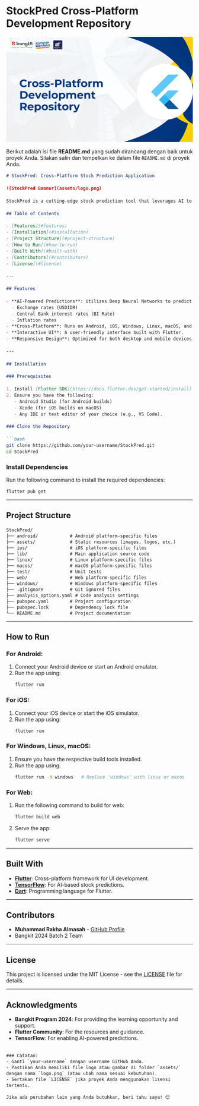 # StockPred  Cross-Platform Development Repository

<img src="https://github.com/StockPredBangkit22024/asset/raw/b5c007b08d1624c2243d2e34257d0e8b33377da1/Cross-Platform%20Development.png" alt="Cross-Platform Development" width="800">

Berikut adalah isi file **README.md** yang sudah dirancang dengan baik untuk proyek Anda. Silakan salin dan tempelkan ke dalam file `README.md` di proyek Anda.  

```markdown
# StockPred: Cross-Platform Stock Prediction Application

![StockPred Banner](assets/logo.png)

StockPred is a cutting-edge stock prediction tool that leverages AI to predict stock prices based on macroeconomic factors. This application is built using the Flutter framework, enabling seamless cross-platform deployment on Android, iOS, Windows, Linux, macOS, and the Web.

## Table of Contents

- [Features](#features)
- [Installation](#installation)
- [Project Structure](#project-structure)
- [How to Run](#how-to-run)
- [Built With](#built-with)
- [Contributors](#contributors)
- [License](#license)

---

## Features

- **AI-Powered Predictions**: Utilizes Deep Neural Networks to predict stock prices based on:
  - Exchange rates (USDIDR)
  - Central Bank interest rates (BI Rate)
  - Inflation rates
- **Cross-Platform**: Runs on Android, iOS, Windows, Linux, macOS, and Web.
- **Interactive UI**: A user-friendly interface built with Flutter.
- **Responsive Design**: Optimized for both desktop and mobile devices.

---

## Installation

### Prerequisites

1. Install [Flutter SDK](https://docs.flutter.dev/get-started/install).
2. Ensure you have the following:
   - Android Studio (for Android builds)
   - Xcode (for iOS builds on macOS)
   - Any IDE or text editor of your choice (e.g., VS Code).

### Clone the Repository

```bash
git clone https://github.com/your-username/StockPred.git
cd StockPred
```

### Install Dependencies

Run the following command to install the required dependencies:

```bash
flutter pub get
```

---

## Project Structure

```
StockPred/
├── android/            # Android platform-specific files
├── assets/             # Static resources (images, logos, etc.)
├── ios/                # iOS platform-specific files
├── lib/                # Main application source code
├── linux/              # Linux platform-specific files
├── macos/              # macOS platform-specific files
├── test/               # Unit tests
├── web/                # Web platform-specific files
├── windows/            # Windows platform-specific files
├── .gitignore          # Git ignored files
├── analysis_options.yaml # Code analysis settings
├── pubspec.yaml        # Project configuration
├── pubspec.lock        # Dependency lock file
└── README.md           # Project documentation
```

---

## How to Run

### For Android:
1. Connect your Android device or start an Android emulator.
2. Run the app using:
   ```bash
   flutter run
   ```

### For iOS:
1. Connect your iOS device or start the iOS simulator.
2. Run the app using:
   ```bash
   flutter run
   ```

### For Windows, Linux, macOS:
1. Ensure you have the respective build tools installed.
2. Run the app using:
   ```bash
   flutter run -d windows   # Replace 'windows' with linux or macos
   ```

### For Web:
1. Run the following command to build for web:
   ```bash
   flutter build web
   ```
2. Serve the app:
   ```bash
   flutter serve
   ```

---

## Built With

- **[Flutter](https://flutter.dev/)**: Cross-platform framework for UI development.
- **[TensorFlow](https://www.tensorflow.org/)**: For AI-based stock predictions.
- **[Dart](https://dart.dev/)**: Programming language for Flutter.

---

## Contributors

- **Muhammad Rakha Almasah** - [GitHub Profile](https://github.com/your-username)
- Bangkit 2024 Batch 2 Team

---

## License

This project is licensed under the MIT License - see the [LICENSE](LICENSE) file for details.

---

## Acknowledgments

- **Bangkit Program 2024**: For providing the learning opportunity and support.
- **Flutter Community**: For the resources and guidance.
- **TensorFlow**: For enabling AI-powered predictions.
```

### Catatan:
- Ganti `your-username` dengan username GitHub Anda.
- Pastikan Anda memiliki file logo atau gambar di folder `assets/` dengan nama `logo.png` (atau ubah nama sesuai kebutuhan).
- Sertakan file `LICENSE` jika proyek Anda menggunakan lisensi tertentu.

Jika ada perubahan lain yang Anda butuhkan, beri tahu saya! 😊

